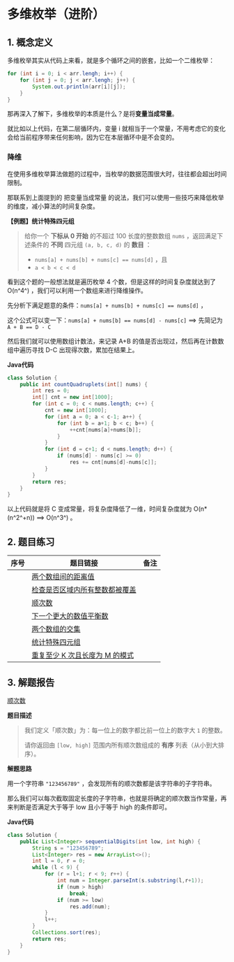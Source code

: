 # 多维枚举（进阶）

## 1. 概念定义

多维枚举其实从代码上来看，就是多个循环之间的嵌套，比如一个二维枚举：

```java
for (int i = 0; i < arr.lengh; i++) {
    for (int j = 0; j < arr.lengh; j++) {
        System.out.println(arr[i][j]);
    }
}
```

那再深入了解下，多维枚举的本质是什么？是将**变量当成常量**。

就比如以上代码，在第二层循环内，变量 i 就相当于一个常量，不用考虑它的变化会给当前程序带来任何影响，因为它在本层循环中是不会变的。

### 降维

在使用多维枚举算法做题的过程中，当枚举的数据范围很大时，往往都会超出时间限制。

那联系到上面提到的 把变量当成常量 的说法，我们可以使用一些技巧来降低枚举的维度，减小算法的时间复杂度。

**【例题】统计特殊四元组**

> 给你一个 **下标从 0 开始** 的不超过 100 长度的整数数组 `nums` ，返回满足下述条件的 **不同** 四元组 `(a, b, c, d)` 的 **数目** ：
>
> - `nums[a] + nums[b] + nums[c] == nums[d]` ，且
> - `a < b < c < d`

看到这个题的一般想法就是遍历枚举 4 个数，但是这样的时间复杂度就达到了 O(n^4^) ，我们可以利用一个数组来进行降维操作。

先分析下满足题意的条件：`nums[a] + nums[b] + nums[c] == nums[d]` ，

这个公式可以变一下：`nums[a] + nums[b] == nums[d] - nums[c]` ==> 先简记为 `A + B == D - C`

然后我们就可以使用数组计数法，来记录 A+B 的值是否出现过，然后再在计数数组中遍历寻找 D-C 出现得次数，累加在结果上。

**Java代码**

```java
class Solution {
    public int countQuadruplets(int[] nums) {
        int res = 0;
        int[] cnt = new int[1000];
        for (int c = 0; c < nums.length; c++) {
            cnt = new int[1000];
            for (int a = 0; a < c-1; a++) {
                for (int b = a+1; b < c; b++) {
                    ++cnt[nums[a]+nums[b]];
                }
            }
            for (int d = c+1; d < nums.length; d++) {
                if (nums[d] - nums[c] >= 0)
                    res += cnt[nums[d]-nums[c]];
            }
        }
        return res;
    }
}
```

以上代码就是将 C 变成常量，将复杂度降低了一维，时间复杂度就为 O(n*(n^2^+n)) ==> O(n^3^) 。

## 2. 题目练习

| 序号 | 题目链接                                                     | 备注 |
| ---- | ------------------------------------------------------------ | ---- |
|      | [两个数组间的距离值](https://leetcode-cn.com/problems/find-the-distance-value-between-two-arrays/) |      |
|      | [检查是否区域内所有整数都被覆盖](https://leetcode-cn.com/problems/check-if-all-the-integers-in-a-range-are-covered/) |      |
|      | [顺次数](https://leetcode-cn.com/problems/sequential-digits/) |      |
|      | [下一个更大的数值平衡数](https://leetcode-cn.com/problems/next-greater-numerically-balanced-number/) |      |
|      | [两个数组的交集](https://leetcode-cn.com/problems/intersection-of-two-arrays/) |      |
|      | [统计特殊四元组](https://leetcode-cn.com/problems/count-special-quadruplets/) |      |
|      | [重复至少 K 次且长度为 M 的模式](https://leetcode-cn.com/problems/detect-pattern-of-length-m-repeated-k-or-more-times/) |      |

## 3. 解题报告

[顺次数](https://leetcode-cn.com/problems/sequential-digits/)

**题目描述**

> 我们定义「顺次数」为：每一位上的数字都比前一位上的数字大 `1` 的整数。
>
> 请你返回由 `[low, high]` 范围内所有顺次数组成的 **有序** 列表（从小到大排序）。

**解题思路**

用一个字符串 `"123456789"` ，会发现所有的顺次数都是该字符串的子字符串。

那么我们可以每次截取固定长度的子字符串，也就是将确定的顺次数当作常量，再来判断是否满足大于等于 low 且小于等于 high 的条件即可。

**Java代码**

```java
class Solution {
    public List<Integer> sequentialDigits(int low, int high) {
        String s = "123456789";
        List<Integer> res = new ArrayList<>();
        int l = 0, r = 0;
        while (l < 9) {
            for (r = l+1; r < 9; r++) {
                int num = Integer.parseInt(s.substring(l,r+1));
                if (num > high)
                    break;
                if (num >= low)
                    res.add(num);
            }
            l++;
        }
        Collections.sort(res);
        return res;
    }
}
```
